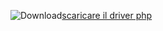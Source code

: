 ![Download](../ssms/media/download-icon.png)[scaricare il driver php](../connect/php/download-drivers-php-sql-server.md)
